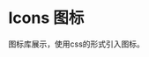 # Icons 图标

图标库展示，使用css的形式引入图标。

<script setup>
import demo from '../demo/icons/demo.vue'
</script>

<demo></demo>
